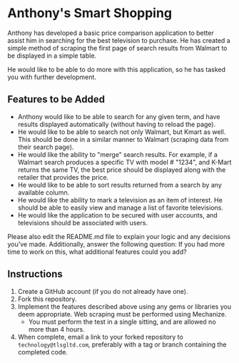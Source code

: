 # Anthony's Smart Shopping

Anthony has developed a basic price comparison application to better assist him in searching for the best 
television to purchase.  He has created a simple method of scraping the first page of search results 
from Walmart to be displayed in a simple table.

He would like to be able to do more with this application, so he has tasked you with further development.

## Features to be Added

* Anthony would like to be able to search for any given term, and have results displayed automatically (without
  having to reload the page).
* He would like to be able to search not only Walmart, but Kmart as well.  This should be done in a similar
  manner to Walmart (scraping data from their search page).
* He would like the ability to "merge" search results.  For example, if a Walmart search produces a specific
  TV with model # "1234", and K-Mart returns the same TV, the best price should be displayed along with the
  retailer that provides the price.
* He would like to be able to sort results returned from a search by any available column.
* He would like the ability to mark a television as an item of interest.  He should be able to easily view 
  and manage a list of favorite televisions.
* He would like the application to be secured with user accounts, and televisions should be associated with users.

Please also edit the README.md file to explain your logic and any decisions you've made.  Additionally, answer
the following question: If you had more time to work on this, what additional features could you add?

## Instructions

1.  Create a GitHub account (if you do not already have one).
2.  Fork this repository.
3.  Implement the features described above using any gems or libraries you deem appropriate.  Web scraping must
    be performed using Mechanize.
    * You must perform  the test in a single sitting, and are allowed no more than 4 hours.
4.  When complete, email a link to your forked repository to `technology@tlsgltd.com`, preferably with a
    tag or branch containing the completed code.
